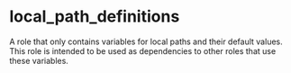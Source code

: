# local_path_definitions

A role that only contains variables for local paths and their default values.
This role is intended to be used as dependencies to other roles that use these variables.
